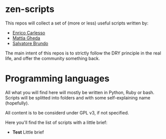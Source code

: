 zen-scripts
===========

This repos will collect a set of (more or less) useful
scripts written by:

* [Enrico Carlesso](http://www.ecarlesso.org)
* [Mattia Gheda](http://www.thamayor.com)
* [Salvatore Brundo](http://www.brundo.org)

The main intent of this repos is to strictly follow the DRY
principle in the real life, and offer the community something back.

Programming languages
=====================

All what you will find here will mostly be written in Python, Ruby or
bash. Scripts will be splitted into folders and with some self-explaining
name (hopefully).

All content is to be considerd under GPL v3, if not specified.

Here you'll find the list of scripts with a little brief:

* **Test** Little brief
